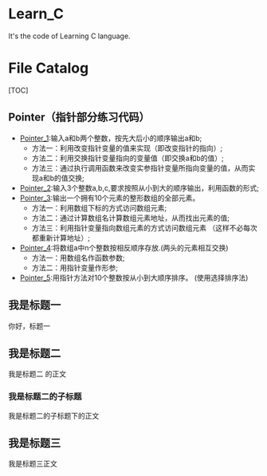 # Learn_C
It's  the code  of Learning C  language.

# File Catalog 

[TOC]
## Pointer（指针部分练习代码）
* [Pointer_1](#Pointer_1):输入a和b两个整数，按先大后小的顺序输出a和b;
  * 方法一：利用改变指针变量的值来实现（即改变指针的指向）;
  * 方法二：利用交换指针变量指向的变量值（即交换a和b的值）;
  * 方法三：通过执行调用函数来改变实参指针变量所指向变量的值，从而实现a和b的值交换;
* [Pointer_2](#Pointer_2):输入3个整数a,b,c,要求按照从小到大的顺序输出，利用函数的形式;
* [Pointer_3](#Pointer_3):输出一个拥有10个元素的整形数组的全部元素。 
  * 方法一：利用数组下标的方式访问数组元素;
  * 方法二：通过计算数组名计算数组元素地址，从而找出元素的值;
  * 方法三：利用指针变量指向数组元素的方式访问数组元素 （这样不必每次都重新计算地址）;
* [Pointer_4](#Pointer_4):将数组a中n个整数按相反顺序存放.(两头的元素相互交换)
  * 方法一：用数组名作函数参数; 
  * 方法二：用指针变量作形参;
* [Pointer_5](#Pointer_5):用指针方法对10个整数按从小到大顺序排序。 (使用选择排序法)
 
## 我是标题一
你好，标题一
## 我是标题二
我是标题二 的正文
### 我是标题二的子标题
我是标题二的子标题下的正文
## 我是标题三
 我是标题三正文
